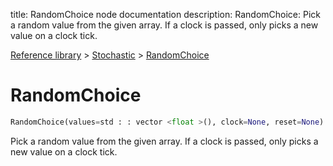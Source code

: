 title: RandomChoice node documentation
description: RandomChoice: Pick a random value from the given array. If a clock is passed, only picks a new value on a clock tick.

[Reference library](../../index.md) > [Stochastic](../index.md) > [RandomChoice](index.md)

# RandomChoice

```python
RandomChoice(values=std : : vector <float >(), clock=None, reset=None)
```

Pick a random value from the given array. If a clock is passed, only picks a new value on a clock tick.

